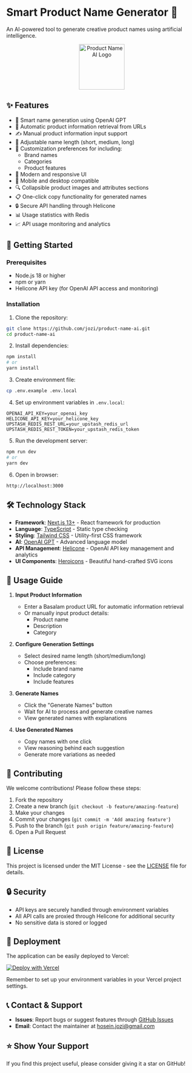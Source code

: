 # Smart Product Name Generator 🎯

An AI-powered tool to generate creative product names using artificial intelligence.

<div align="center">
  <img src="public/logo.svg" alt="Product Name AI Logo" width="120" />
</div>

## ✨ Features

- 🤖 Smart name generation using OpenAI GPT
- 🔄 Automatic product information retrieval from URLs
- ✍️ Manual product information input support
- 📏 Adjustable name length (short, medium, long)
- 🎯 Customization preferences for including:
  - Brand names
  - Categories
  - Product features
- 🎨 Modern and responsive UI
- 📱 Mobile and desktop compatible
- 🔍 Collapsible product images and attributes sections
- 📋 One-click copy functionality for generated names
- 🔒 Secure API handling through Helicone
- 📊 Usage statistics with Redis
- 📈 API usage monitoring and analytics

## 🚀 Getting Started

### Prerequisites

- Node.js 18 or higher
- npm or yarn
- Helicone API key (for OpenAI API access and monitoring)

### Installation

1. Clone the repository:
```bash
git clone https://github.com/jozi/product-name-ai.git
cd product-name-ai
```

2. Install dependencies:
```bash
npm install
# or
yarn install
```

3. Create environment file:
```bash
cp .env.example .env.local
```

4. Set up environment variables in `.env.local`:
```env
OPENAI_API_KEY=your_openai_key
HELICONE_API_KEY=your_helicone_key
UPSTASH_REDIS_REST_URL=your_upstash_redis_url
UPSTASH_REDIS_REST_TOKEN=your_upstash_redis_token
```

5. Run the development server:
```bash
npm run dev
# or
yarn dev
```


6. Open in browser:
```
http://localhost:3000
```

## 🛠️ Technology Stack

- **Framework**: [Next.js 13+](https://nextjs.org/) - React framework for production
- **Language**: [TypeScript](https://www.typescriptlang.org/) - Static type checking
- **Styling**: [Tailwind CSS](https://tailwindcss.com/) - Utility-first CSS framework
- **AI**: [OpenAI GPT](https://openai.com/) - Advanced language model
- **API Management**: [Helicone](https://helicone.ai/) - OpenAI API key management and analytics
- **UI Components**: [Heroicons](https://heroicons.com/) - Beautiful hand-crafted SVG icons

## 📝 Usage Guide

1. **Input Product Information**
   - Enter a Basalam product URL for automatic information retrieval
   - Or manually input product details:
     - Product name
     - Description
     - Category

2. **Configure Generation Settings**
   - Select desired name length (short/medium/long)
   - Choose preferences:
     - Include brand name
     - Include category
     - Include features

3. **Generate Names**
   - Click the "Generate Names" button
   - Wait for AI to process and generate creative names
   - View generated names with explanations

4. **Use Generated Names**
   - Copy names with one click
   - View reasoning behind each suggestion
   - Generate more variations as needed

## 🤝 Contributing

We welcome contributions! Please follow these steps:

1. Fork the repository
2. Create a new branch (`git checkout -b feature/amazing-feature`)
3. Make your changes
4. Commit your changes (`git commit -m 'Add amazing feature'`)
5. Push to the branch (`git push origin feature/amazing-feature`)
6. Open a Pull Request

## 📄 License

This project is licensed under the MIT License - see the [LICENSE](LICENSE) file for details.

## 🔒 Security

- API keys are securely handled through environment variables
- All API calls are proxied through Helicone for additional security
- No sensitive data is stored or logged

## 🚀 Deployment

The application can be easily deployed to Vercel:

[![Deploy with Vercel](https://vercel.com/button)](https://vercel.com/new/clone?repository-url=https%3A%2F%2Fgithub.com%2Fjozi%2Fproduct-name-ai)

Remember to set up your environment variables in your Vercel project settings.

## 📞 Contact & Support

- **Issues**: Report bugs or suggest features through [GitHub Issues](https://github.com/jozi/product-name-ai/issues)
- **Email**: Contact the maintainer at [hosein.jozi@gmail.com](mailto:hosein.jozi@gmail.com)

## ⭐ Show Your Support

If you find this project useful, please consider giving it a star on GitHub!

